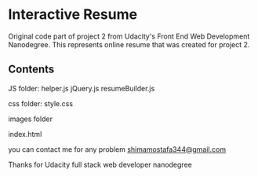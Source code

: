 Interactive Resume
==================

Original code part of project 2 from Udacity's Front End Web Development Nanodegree.
This represents online resume that was created for project 2.



## Contents
JS folder:
helper.js
jQuery.js
resumeBuilder.js

css folder:
style.css

images folder

index.html

you can contact me for any problem 
shimamostafa344@gmail.com

Thanks for Udacity full stack web developer nanodegree
